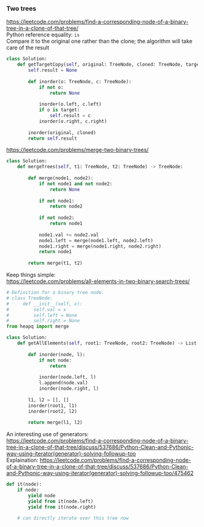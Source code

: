 ### Two trees

https://leetcode.com/problems/find-a-corresponding-node-of-a-binary-tree-in-a-clone-of-that-tree/ <br />
Python reference equality: `is` <br />
Compare it to the original one rather than the clone; the algorithm will take care of the result
```py
class Solution:
    def getTargetCopy(self, original: TreeNode, cloned: TreeNode, target: TreeNode) -> TreeNode:
        self.result = None
        
        def inorder(o: TreeNode, c: TreeNode):
            if not o:
                return None
            
            inorder(o.left, c.left)
            if o is target:
                self.result = c
            inorder(o.right, c.right)
        
        inorder(original, cloned)
        return self.result
```

https://leetcode.com/problems/merge-two-binary-trees/
```py
class Solution:
    def mergeTrees(self, t1: TreeNode, t2: TreeNode) -> TreeNode:
        
        def merge(node1, node2):
            if not node1 and not node2:
                return None
            
            if not node1:
                return node2
            
            if not node2:
                return node1
            
            node1.val += node2.val
            node1.left = merge(node1.left, node2.left)
            node1.right = merge(node1.right, node2.right)
            return node1
        
        return merge(t1, t2)
```
Keep things simple:<br />
https://leetcode.com/problems/all-elements-in-two-binary-search-trees/
```py
# Definition for a binary tree node.
# class TreeNode:
#     def __init__(self, x):
#         self.val = x
#         self.left = None
#         self.right = None
from heapq import merge

class Solution:
    def getAllElements(self, root1: TreeNode, root2: TreeNode) -> List[int]:
        
        def inorder(node, l):
            if not node:
                return
            
            inorder(node.left, l)
            l.append(node.val)
            inorder(node.right, l)
        
        l1, l2 = [], []
        inorder(root1, l1)
        inorder(root2, l2)
        
        return merge(l1, l2)
```

An interesting use of generators: <br />
https://leetcode.com/problems/find-a-corresponding-node-of-a-binary-tree-in-a-clone-of-that-tree/discuss/537686/Python-Clean-and-Pythonic-way-using-iterator(generator)-solving-followup-too <br />
Explaination: https://leetcode.com/problems/find-a-corresponding-node-of-a-binary-tree-in-a-clone-of-that-tree/discuss/537686/Python-Clean-and-Pythonic-way-using-iterator(generator)-solving-followup-too/475462
```py
def it(node):
    if node:
        yield node
        yield from it(node.left)
        yield from it(node.right)
    
    # can directly iterate over this tree now
```